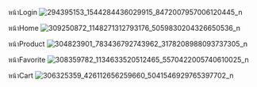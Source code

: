 หน้าLogin
![294395153_1544284436029915_8472007957006120445_n](https://user-images.githubusercontent.com/105336607/193417633-1910e84c-adfd-43d5-8444-fa088d319806.png)

หน้าHome
![309250872_1148271312793176_5059830204326650536_n](https://user-images.githubusercontent.com/105336607/193418140-f8a319e5-f915-4220-ad8a-d935daf3a5f3.png)

หน้าProduct
![304823901_783436792743962_3178208988093737305_n](https://user-images.githubusercontent.com/105336607/193418268-bc2c82b3-e9f7-40b4-8864-53322da60a87.png)

หน้าFavorite
![308359782_1134633520512465_5570422005740610025_n](https://user-images.githubusercontent.com/105336607/193418810-7c884ae7-8a04-447e-a44a-a3aba6e40428.png)

หน้าCart
![306325359_426112656259660_5041546929765397702_n](https://user-images.githubusercontent.com/105336607/193418850-7213fa1c-798f-454d-9281-00183e8d64a5.png)

